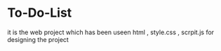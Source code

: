 # To-Do-List
it is the web project which has been useen html , style.css , scrpit.js for designing the project
